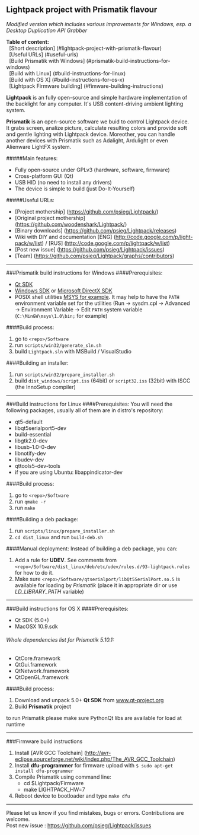 Lightpack project with Prismatik flavour
---------
*Modified version which includes various improvements for Windows, esp. a Desktop Duplication API Grabber*

**Table of content:** <br />
&nbsp;&nbsp;[Short description] (#lightpack-project-with-prismatik-flavour) <br />
&nbsp;&nbsp;[Useful URLs] (#useful-urls) <br />
&nbsp;&nbsp;[Build Prismatik with Windows] (#prismatik-build-instructions-for-windows) <br />
&nbsp;&nbsp;[Build with Linux] (#build-instructions-for-linux) <br />
&nbsp;&nbsp;[Build with OS X] (#build-instructions-for-os-x) <br />
&nbsp;&nbsp;[Lightpack Firmware building] (#fimware-building-instructions) <br />


**Lightpack** is an fully open-source and simple hardware implementation of the backlight for any computer. It's USB content-driving ambient lighting system.

**Prismatik** is an open-source software we buid to control Lightpack device. It grabs screen, analize picture,
calculate resulting colors and provide soft and gentle lighting with Lightpack device. Moreother, you can 
handle another devices with Prismatik such as Adalight, Ardulight or even Alienware LightFX system.

#####Main features:
* Fully open-source under GPLv3 (hardware, software, firmware)
* Cross-platform GUI (Qt)
* USB HID (no need to install any drivers)
* The device is simple to build (just Do-It-Yourself) 

#####Useful URLs:
* [Project mothership] (https://github.com/psieg/Lightpack/)
* [Original project mothership] (https://github.com/woodenshark/Lightpack/)
* [Binary downloads] (https://github.com/psieg/Lightpack/releases)
* Wiki with DIY and documentation [ENG] (http://code.google.com/p/light-pack/w/list) / [RUS] (http://code.google.com/p/lightpack/w/list)
* [Post new issue] (https://github.com/psieg/Lightpack/issues)
* [Team] (https://github.com/psieg/Lightpack/graphs/contributors)

---

###Prismatik build instructions for Windows
####Prerequisites:
* [Qt SDK](http://qt-project.org/downloads)
* [Windows SDK](https://msdn.microsoft.com/en-us/windows/desktop/ff851942.aspx) or [Microsoft DirectX SDK](http://www.microsoft.com/en-us/download/details.aspx?id=6812)
* POSIX shell utilities [MSYS for example](http://www.mingw.org/wiki/MSYS). It may help to have the `PATH` environment variable set for the utilities (Run &rarr; sysdm.cpl &rarr; Advanced &rarr; Environment Variable &rarr; Edit `PATH` system variable (`C:\MinGW\msys\1.0\bin;` for example)

####Build process:
1. go to `<repo>/Software`
2. run `scripts/win32/generate_sln.sh`
3. build `Lightpack.sln` with MSBuild / VisualStudio

####Building an installer:
1. run `scripts/win32/prepare_installer.sh`
2. build `dist_windows/script.iss` (64bit) or `script32.iss` (32bit) with ISCC (the InnoSetup compiler)

---

###Build instructions for Linux
####Prerequisites:
You will need the following packages, usually all of them are in distro's repository:
* qt5-default
* libqt5serialport5-dev
* build-essential
* libgtk2.0-dev
* libusb-1.0-0-dev
* libnotify-dev
* libudev-dev
* qttools5-dev-tools
* if you are using Ubuntu: libappindicator-dev

####Build process:
1. go to `<repo>/Software`
2. run `qmake -r`
3. run `make`

####Building a deb package:
1. run `scripts/linux/prepare_installer.sh`
2. `cd dist_linux` and run `build-deb.sh`

####Manual deployment:
Instead of building a deb package, you can:

1. Add a rule for **UDEV**. See comments from `<repo>/Software/dist_linux/deb/etc/udev/rules.d/93-lightpack.rules` for how to do it.
2. Make sure `<repo>/Software/qtserialport/libQt5SerialPort.so.5` is available for loading by *Prismatik* (place it in appropriate dir or use *LD_LIBRARY_PATH* variable)

---

###Build instructions for OS X
####Prerequisites:
* Qt SDK (5.0+)
* MacOSX 10.9.sdk

###### Whole dependencies list for Prismatik 5.10.1:
* QtCore.framework
* QtGui.framework
* QtNetwork.framework
* QtOpenGL.framework

####Build process:
1. Download and unpack 5.0+ **Qt SDK** from www.qt-project.org
4. Build **Prismatik** project

to run Prismatik please make sure PythonQt libs are available for load at runtime 

---

###Firmware build instructions
1. Install [AVR GCC Toolchain] (http://avr-eclipse.sourceforge.net/wiki/index.php/The_AVR_GCC_Toolchain)
2. Install **dfu-programmer** for firmware upload with `$ sudo apt-get install dfu-programmer`
3. Compile Prismatik using command line:
    * cd $Lightpack/Firmware
    * make LIGHTPACK_HW=7
4. Reboot device to bootloader and type `make dfu`

---

Please let us know if you find mistakes, bugs or errors. Contributions are welcome.<br />
Post new issue : https://github.com/psieg/Lightpack/issues
